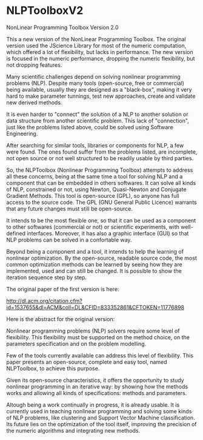 # NLPToolboxV2
NonLinear Programming Toolbox Version 2.0

This a new version of the NonLinear Programming Toolbox. The original version used the JScience Library for most of the numeric computation, which offered a lot of flexibility, but lacks in performance. The new version is focused in the numeric performance, dropping the numeric flexibility, but not dropping features.

Many scientific challenges depend on solving nonlinear programming problems (NLP). Despite many tools (open-source, free or commercial) being available, usually they are designed as a "black-box", making it very hard to make parameter tunnings, test new approaches, create and validate new derived methods.

It is even harder to "connect" the solution of a NLP to another solution or data structure from another scientific problem. This lack of "connection", just like the problems listed above, could be solved using Software Engineering. 

After searching for similar tools, libraries or components for NLP, a few were found. The ones found suffer from the problems listed, are incomplete, not open source or not well structured to be readily usable by third parties.

So, the NLPToolbox (Nonlinear Programming Toolbox) attempts to address all these concerns, being at the same time a tool for solving NLP and a component that can be embedded in others softwares. It can solve all kinds of NLP, constrained or not, using Newton, Quasi-Newton and Conjugate Gradient Methods. This tool is open-source (GPL), so anyone has full access to the source code. The GPL (GNU General Public Licence) warrants that any future changes must still be open-source.

It intends to be the most flexible one, so that it can be used as a component to other softwares (commercial or not) or scientific experiments, with well-defined interfaces. Moreover, it has also a graphic interface (GUI) so that NLP problems can be solved in a confortable way.

Beyond being a component and a tool, it intends to help the learning of nonlinear optimization. By the open-source, readable source code, the most common optimization methods can be learned by seeing how they are implemented, used and can still be changed. It is possible to show the iteration sequence step by step.

The original paper of the first version is here:

http://dl.acm.org/citation.cfm?id=1537655&dl=ACM&coll=DL&CFID=833352861&CFTOKEN=11776898

Here is the abstract for the original version:

Nonlinear programming problems (NLP) solvers require some level of flexibility. This flexibility must be supported on the method choice, on the parameters specification and on the problem modelling.

Few of the tools currently available can address this level of flexibility. This paper presents an open-source, complete and easy tool, named NLPToolbox, to achieve this purpose.

Given its open-source characteristics, it offers the opportunity to study nonlinear programming in an iterative way: by showing how the methods works and allowing all kinds of specifications: methods and parameters.

Altough being a work continually in progress, it is already usable. It is currently used in teaching nonlinear programming and solving some kinds of NLP problems, like clustering and Support Vector Machine classification. Its future lies on the optimization of the tool itself, improving the precision of the numeric algorithms and integrating new methods.

